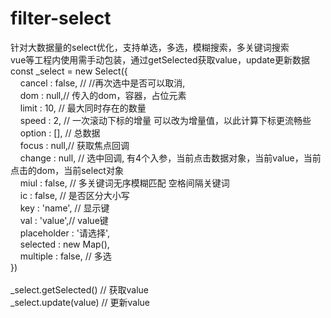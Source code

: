 # filter-select
针对大数据量的select优化，支持单选，多选，模糊搜索，多关键词搜索 <br/>
vue等工程内使用需手动包装，通过getSelected获取value，update更新数据<br/>
const _select = new Select({ <br/>
&nbsp;&nbsp;&nbsp;&nbsp;cancel : false, // //再次选中是否可以取消, <br/>
&nbsp;&nbsp;&nbsp;&nbsp;dom : null,// 传入的dom，容器，占位元素<br/>
&nbsp;&nbsp;&nbsp;&nbsp;limit : 10, //  最大同时存在的数量<br/>
&nbsp;&nbsp;&nbsp;&nbsp;speed : 2, // 一次滚动下标的增量 可以改为增量值，以此计算下标更流畅些<br/>
&nbsp;&nbsp;&nbsp;&nbsp;option : [], // 总数据<br/>
&nbsp;&nbsp;&nbsp;&nbsp;focus : null,// 获取焦点回调 <br/>
&nbsp;&nbsp;&nbsp;&nbsp;change : null, // 选中回调, 有4个入参，当前点击数据对象，当前value，当前点击的dom，当前select对象<br/>
&nbsp;&nbsp;&nbsp;&nbsp;miul : false, // 多关键词无序模糊匹配 空格间隔关键词<br/>
&nbsp;&nbsp;&nbsp;&nbsp;ic : false, // 是否区分大小写 <br/>
&nbsp;&nbsp;&nbsp;&nbsp;key : 'name', // 显示键<br/>
&nbsp;&nbsp;&nbsp;&nbsp;val : 'value',// value键<br/>
&nbsp;&nbsp;&nbsp;&nbsp;placeholder : '请选择', <br/>
&nbsp;&nbsp;&nbsp;&nbsp;selected : new Map(), <br/>
&nbsp;&nbsp;&nbsp;&nbsp;multiple : false, // 多选 <br/>
})<br/>
<br/>
_select.getSelected() // 获取value<br/>
_select.update(value) // 更新value<br/>
